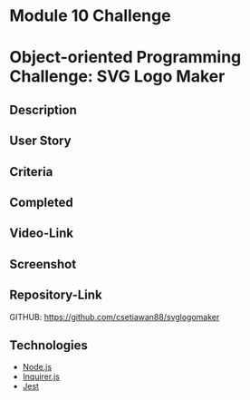 # Module 10 Challenge

# Object-oriented Programming Challenge: SVG Logo Maker

## Description

## User Story

## Criteria

## Completed

## Video-Link

## Screenshot

## Repository-Link

GITHUB: https://github.com/csetiawan88/svglogomaker

## Technologies

- [Node.js](https://nodejs.org/)
- [Inquirer.js](https://www.npmjs.com/package/inquirer)
- [Jest](https://www.npmjs.com/package/jest)
